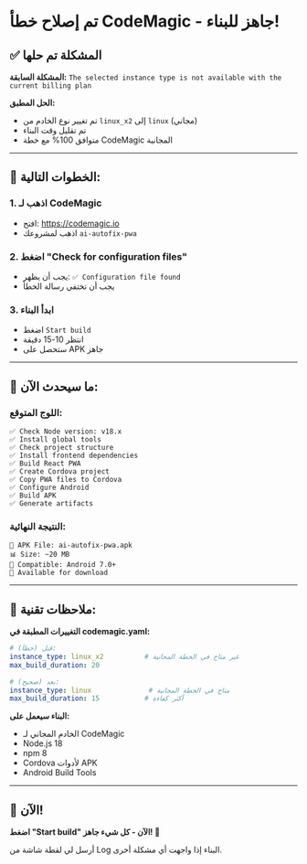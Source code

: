 # تم إصلاح خطأ CodeMagic - جاهز للبناء!

## ✅ المشكلة تم حلها

**المشكلة السابقة:** `The selected instance type is not available with the current billing plan`

**الحل المطبق:**
- تم تغيير نوع الخادم من `linux_x2` إلى `linux` (مجاني)
- تم تقليل وقت البناء
- متوافق 100% مع خطة CodeMagic المجانية

---

## 🚀 الخطوات التالية:

### 1. اذهب لـ CodeMagic
- افتح: https://codemagic.io
- اذهب لمشروعك `ai-autofix-pwa`

### 2. اضغط "Check for configuration files"
- يجب أن يظهر: `✅ Configuration file found`
- يجب أن تختفي رسالة الخطأ

### 3. ابدأ البناء
- اضغط `Start build`
- انتظر 10-15 دقيقة
- ستحصل على APK جاهز

---

## 📱 ما سيحدث الآن:

### اللوج المتوقع:
```
✅ Check Node version: v18.x
✅ Install global tools  
✅ Check project structure
✅ Install frontend dependencies
✅ Build React PWA
✅ Create Cordova project
✅ Copy PWA files to Cordova
✅ Configure Android
✅ Build APK
✅ Generate artifacts
```

### النتيجة النهائية:
```
📱 APK File: ai-autofix-pwa.apk
📊 Size: ~20 MB
📱 Compatible: Android 7.0+
💾 Available for download
```

---

## 🔧 ملاحظات تقنية:

**التغييرات المطبقة في codemagic.yaml:**
```yaml
# قبل (خطأ):
instance_type: linux_x2          # غير متاح في الخطة المجانية
max_build_duration: 20

# بعد (صحيح):
instance_type: linux              # متاح في الخطة المجانية  
max_build_duration: 15           # أكثر كفاءة
```

**البناء سيعمل على:**
- الخادم المجاني لـ CodeMagic
- Node.js 18
- npm 8
- Cordova لأدوات APK
- Android Build Tools

---

## 🎯 الآن!

**اضغط "Start build" الآن - كل شيء جاهز! 🚀**

أرسل لي لقطة شاشة من Log البناء إذا واجهت أي مشكلة أخرى.